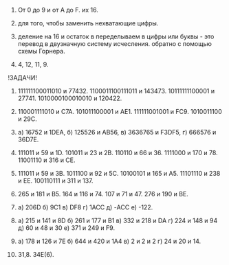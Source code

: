 1) От 0 до 9 и от A до F. их 16.

2) для того, чтобы заменить нехватающие цифры.

3) деление на 16 и остаток в переделываем в цифры или буквы - это перевод в двузначную систему исчесления. обратно с помощью схемы Горнера.

4) 4, 12, 11, 9.

!ЗАДАЧИ!
1) 111111100011010 и 77432. 1100011100111011 и 143473. 10111111100001 и 27741. 1010000100010010 и 120422.

2) 110001111010 и C7A. 101011100001 и AE1. 111111001001 и FC9. 1010011100 и 29C.

3)  а) 16752 и 1DEA, б) 125526 и AB56, в) 3636765 и F3DF5, г) 666576 и 36D7E.

4) 111011 и 59 и 1D. 101011 и 23 и 2B. 110110 и 66 и 36. 1111000 и 170 и 78. 11001110 и 316 и CE.

5) 111011 и 59 и 3B. 1011100 и 92 и 5C. 10100101 и 165 и A5. 11101110 и 238 и EE. 100110111 и 311 и 137.

6) 265 и 181 и B5. 164 и 116 и 74. 107 и 71 и 47. 276 и 190 и BE.

7) а) 206D б) 9С1 в) DF8 г) 1ACC д) -ACC е) -122.

8) а) 215 и 141 и 8D б) 261 и 177 и B1 в) 332 и 218 и DA г) 224 и 148 и 94 д) 60 и 48 и 30 е) 371 и 249 и F9.

9) а) 178 и 126 и 7E б) 644 и 420 и 1A4 в) 2 и 2 и 2 г) 24 и 20 и 14.

10) 31,8. 34E(6). 
